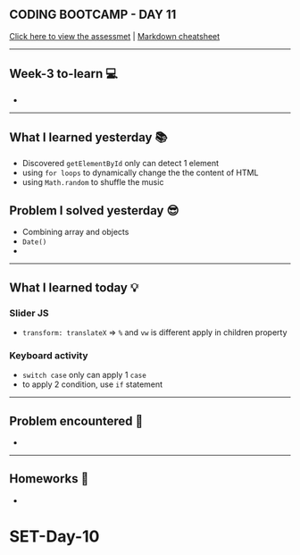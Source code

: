 ## CODING BOOTCAMP - DAY 11

[Click here to view the assessmet](https://zahinz.github.io/SET-Day-11/) | [Markdown cheatsheet](https://www.markdownguide.org/cheat-sheet/)

---

## Week-3 to-learn 💻
* 


---


## What I learned yesterday 📚
* Discovered `getElementById` only can detect 1 element
* using `for loops` to dynamically change the the content of HTML
* using `Math.random` to shuffle the music

## Problem I solved yesterday 😎
* Combining array and objects
* `Date()`
* 



---


## What I learned today 💡

### Slider JS
* `transform: translateX` => `%` and `vw` is different apply in children property

### Keyboard activity
* `switch case` only can apply 1 `case`
* to apply 2 condition, use `if` statement

---


## Problem encountered 🧐
* 

---


## Homeworks 📝
* 
# SET-Day-10
